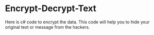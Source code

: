 # Encrypt-Decrypt-Text

Here is c# code to encrypt the data. This code will help you to hide your original text or message from the hackers.
